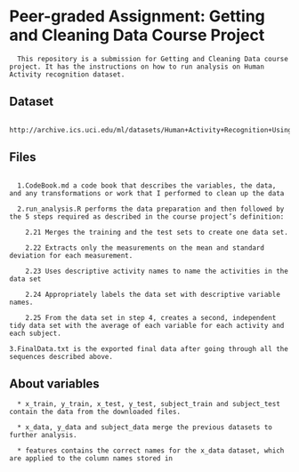 # Peer-graded Assignment: Getting and Cleaning Data Course Project
```
  This repository is a submission for Getting and Cleaning Data course project. It has the instructions on how to run analysis on Human Activity recognition dataset.
```
## Dataset
```
  http://archive.ics.uci.edu/ml/datasets/Human+Activity+Recognition+Using+Smartphones
```
## Files

```

  1.CodeBook.md a code book that describes the variables, the data, and any transformations or work that I performed to clean up the data

  2.run_analysis.R performs the data preparation and then followed by the 5 steps required as described in the course project’s definition:
      
	2.21 Merges the training and the test sets to create one data set.
       
	2.22 Extracts only the measurements on the mean and standard deviation for each measurement.
			 
	2.23 Uses descriptive activity names to name the activities in the data set
			 
	2.24 Appropriately labels the data set with descriptive variable names.
			 
	2.25 From the data set in step 4, creates a second, independent tidy data set with the average of each variable for each activity and each subject.
   ```
    3.FinalData.txt is the exported final data after going through all the sequences described above.
  
 
## About variables

```
  * x_train, y_train, x_test, y_test, subject_train and subject_test contain the data from the downloaded files.
	
  * x_data, y_data and subject_data merge the previous datasets to further analysis.
	
  * features contains the correct names for the x_data dataset, which are applied to the column names stored in
```
